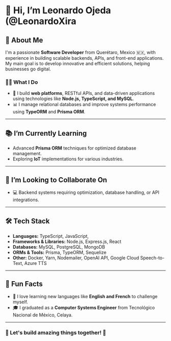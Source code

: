 # 👋 Hi, I’m Leonardo Ojeda (@LeonardoXira

## 🚀 About Me  
I'm a passionate **Software Developer** from Querétaro, Mexico 🇲🇽, with experience in building scalable backends, APIs, and front-end applications. My main goal is to develop innovative and efficient solutions, helping businesses go digital.  

### 👨‍💻 What I Do  
- 💼 I build **web platforms**, RESTful APIs, and data-driven applications using technologies like **Node.js, TypeScript, and MySQL**.
- 📊 I manage relational databases and improve systems performance using **TypeORM** and **Prisma ORM**.

---

## 📚 I’m Currently Learning  
- Advanced **Prisma ORM** techniques for optimized database management.  
- Exploring **IoT** implementations for various industries.

---

## 🤝 I’m Looking to Collaborate On  
- 💻 Backend systems requiring optimization, database handling, or API integrations.  

---

## 🛠 Tech Stack  
- **Languages:** TypeScript, JavaScript,  
- **Frameworks & Libraries:** Node.js, Express.js, React  
- **Databases:** MySQL, PostgreSQL, MongoDB  
- **ORMs & Tools:** Prisma, TypeORM, Sequelize  
- **Other:** Docker, Yarn, Nodemailer, OpenAI API, Google Cloud Speech-to-Text, Azure TTS  

---

## 🌟 Fun Facts  
- 🧠 I love learning new languages like **English and French** to challenge myself.  
- 🎓 I graduated as a **Computer Systems Engineer** from Tecnológico Nacional de México, Celaya.  

---

### 🚀 Let's build amazing things together! 🚀  
<!---
LeonardoXira/LeonardoXira is a ✨ special ✨ repository because its `README.md` (this file) appears on your GitHub profile.
You can click the Preview link to take a look at your changes.
--->
